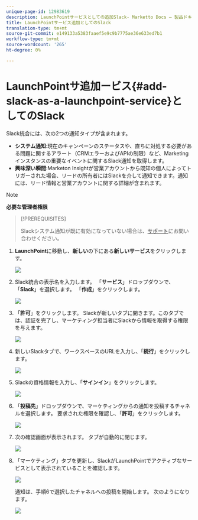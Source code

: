 ```yaml
---
unique-page-id: 12983619
description: LaunchPointサービスとしての追加Slack- Marketto Docs — 製品ドキュメント
title: LaunchPointサービス追加としてのSlack
translation-type: tm+mt
source-git-commit: e149133a5383faaef5e9c9b7775ae36e633ed7b1
workflow-type: tm+mt
source-wordcount: '265'
ht-degree: 0%

---
```



# LaunchPointサ追加ービス{#add-slack-as-a-launchpoint-service}としてのSlack

Slack統合には、次の2つの通知タイプが含まれます。

* **システム通知**:現在のキャンペーンのステータスや、直ちに対処する必要がある問題に関するアラート（CRMエラーおよびAPIの制限）など、Marketingインスタンスの重要なイベントに関するSlack通知を取得します。
* **興味深い瞬間**:Marketon Insightが営業アカウントから既知の個人によってトリガーされた場合、リードの所有者にはSlackを介して通知できます。通知には、リード情報と営業アカウントに関する詳細が含まれます。

>[!NOTE]
>
>**必要な管理者権限**

>[!PREREQUISITES]
>
>Slackシステム通知が既に有効になっていない場合は、[サポート](http://docs.marketo.com/cdn-cgi/l/email-protection#1d6e686d6d726f695d707c6f76786972337e7270)にお問い合わせください。

1. **LaunchPoint**&#x200B;に移動し、**新しい**&#x200B;の下にある&#x200B;**新しいサービス**&#x200B;をクリックします。

   ![](assets/image2017-11-27-14-3a13-3a18.png)

1. Slack統合の表示名を入力します。 「**サービス**」ドロップダウンで、「**Slack**」を選択します。 「**作成**」をクリックします。

   ![](assets/image2017-11-27-15-3a54-3a11.png)

1. 「**許可**」をクリックします。 Slackが新しいタブに開きます。このタブでは、認証を完了し、マーケティング担当者にSlackから情報を取得する権限を与えます。

   ![](assets/image2017-11-27-14-3a16-3a6.png)

1. 新しいSlackタブで、ワークスペースのURLを入力し、「**続行**」をクリックします。

   ![](assets/image2017-11-27-15-3a1-3a29.png)

1. Slackの資格情報を入力し、「**サインイン**」をクリックします。

   ![](assets/image2017-11-27-15-3a1-3a3.png)

1. 「**投稿先**」ドロップダウンで、マーケティングからの通知を投稿するチャネルを選択します。 要求された権限を確認し、「**許可**」をクリックします。

   ![](assets/image2018-1-9-13-3a21-3a50.png)

1. 次の確認画面が表示されます。 タブが自動的に閉じます。

   ![](assets/image2017-11-27-15-3a51-3a57.png)

1. 「マーケティング」タブを更新し、SlackがLaunchPointでアクティブなサービスとして表示されていることを確認します。

   ![](assets/image2017-11-27-15-3a55-3a37.png)

   通知は、手順6で選択したチャネルへの投稿を開始します。 次のようになります。

   ![](assets/samplenotification.png)


